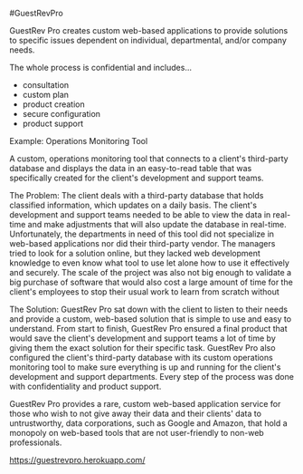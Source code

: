 #GuestRevPro

GuestRev Pro creates custom web-based applications to provide solutions to specific issues dependent on individual, departmental, and/or company needs.

The whole process is confidential and includes...
   - consultation
   - custom plan
   - product creation
   - secure configuration
   - product support

Example: Operations Monitoring Tool

A custom, operations monitoring tool that connects to a client's third-party database and displays the data in an easy-to-read table that was specifically created for the client's development and support teams.

The Problem: The client deals with a third-party database that holds classified information, which updates on a daily basis. The client's development and support teams needed to be able to view the data in real-time and make adjustments that will also update the database in real-time. Unfortunately, the departments in need of this tool did not specialize in web-based applications nor did their third-party vendor. The managers tried to look for a solution online, but they lacked web development knowledge to even know what tool to use let alone how to use it effectively and securely. The scale of the project was also not big enough to validate a big purchase of software that would also cost a large amount of time for the client's employees to stop their usual work to learn from scratch without

The Solution: GuestRev Pro sat down with the client to listen to their needs and provide a custom, web-based solution that is simple to use and easy to understand. From start to finish, GuestRev Pro ensured a final product that would save the client's development and support teams a lot of time by giving them the exact solution for their specific task. GuestRev Pro also configured the client's third-party database with its custom operations monitoring tool to make sure everything is up and running for the client's development and support departments. Every step of the process was done with confidentiality and product support. 

GuestRev Pro provides a rare, custom web-based application service for those who wish to not give away their data and their clients' data to untrustworthy, data corporations, such as Google and Amazon, that hold a monopoly on web-based tools that are not user-friendly to non-web professionals.

https://guestrevpro.herokuapp.com/